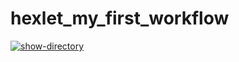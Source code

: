 # hexlet_my_first_workflow
[![show-directory](https://github.com/Elena-1710/hexlet_my_first_workflow/actions/workflows/%20show-directory.yml/badge.svg)](https://github.com/Elena-1710/hexlet_my_first_workflow/actions/workflows/%20show-directory.yml)
